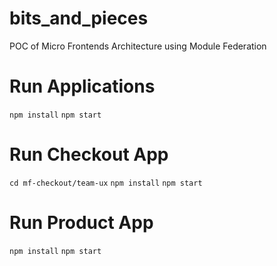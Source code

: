 # bits_and_pieces
POC of Micro Frontends Architecture using Module Federation

# Run Applications

`npm install`
`npm start`

# Run Checkout App
`cd mf-checkout/team-ux`
`npm install`
`npm start`

# Run Product App
`npm install`
`npm start`